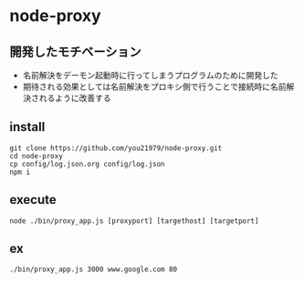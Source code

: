 # node-proxy

## 開発したモチベーション

* 名前解決をデーモン起動時に行ってしまうプログラムのために開発した
* 期待される効果としては名前解決をプロキシ側で行うことで接続時に名前解決されるように改善する

## install

```
git clone https://github.com/you21979/node-proxy.git
cd node-proxy
cp config/log.json.org config/log.json
npm i
```

## execute

```
node ./bin/proxy_app.js [proxyport] [targethost] [targetport]
```

## ex

```
./bin/proxy_app.js 3000 www.google.com 80
```
